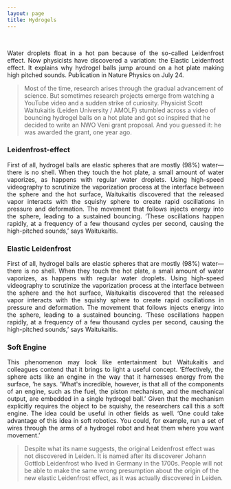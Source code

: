 ```yaml
---
layout: page
title: Hydrogels
---
```

<object width="720" height="400"
data="https://www.youtube.com/embed/8hp2B7dGt_A">
</object>
<br>

<div style="text-align: justify">
Water droplets float in a hot pan because of the so-called Leidenfrost effect. Now physicists have discovered a variation: the Elastic Leidenfrost effect. It explains why hydrogel balls jump around on a hot plate making high pitched sounds. Publication in Nature Physics on July 24.
</div>

> Most of the time, research arises through the gradual advancement of science. But sometimes research projects emerge from watching a YouTube video and a sudden strike of curiosity. Physicist Scott Waitukaitis (Leiden University / AMOLF) stumbled across a video of bouncing hydrogel balls on a hot plate and got so inspired that he decided to write an NWO Veni grant proposal. And you guessed it: he was awarded the grant, one year ago.


### Leidenfrost-effect 
<div style="text-align: justify">
First of all, hydrogel balls are elastic spheres that are mostly (98%) water—there is no shell. When they touch the hot plate, a small amount of water vaporizes, as happens with regular water droplets. Using high-speed videography to scrutinize the vaporization process at the interface between the sphere and the hot surface, Waitukaitis discovered that the released vapor interacts with the squishy sphere to create rapid oscillations in pressure and deformation. The movement that follows injects energy into the sphere, leading to a sustained bouncing. ‘These oscillations happen rapidly, at a frequency of a few thousand cycles per second, causing the high-pitched sounds,’ says Waitukaitis.     
</div>

### Elastic Leidenfrost

<div style="text-align: justify">
First of all, hydrogel balls are elastic spheres that are mostly (98%) water—there is no shell. When they touch the hot plate, a small amount of water vaporizes, as happens with regular water droplets. Using high-speed videography to scrutinize the vaporization process at the interface between the sphere and the hot surface, Waitukaitis discovered that the released vapor interacts with the squishy sphere to create rapid oscillations in pressure and deformation. The movement that follows injects energy into the sphere, leading to a sustained bouncing. ‘These oscillations happen rapidly, at a frequency of a few thousand cycles per second, causing the high-pitched sounds,’ says Waitukaitis.      
</div>

### Soft Engine

<div style="text-align: justify">
This phenomenon may look like entertainment but Waitukaitis and colleagues contend that it brings to light a useful concept. ‘Effectively, the sphere acts like an engine in the way that it harnesses energy from the surface, ’he says. ‘What's incredible, however, is that all of the components of an engine, such as the fuel, the piston mechanism, and the mechanical output, are embedded in a single hydrogel ball.’ Given that the mechanism explicitly requires the object to be squishy, the researchers call this a soft engine. The idea could be useful in other fields as well. ‘One could take advantage of this idea in soft robotics. You could, for example, run a set of wires through the arms of a hydrogel robot and heat them where you want movement.’      
</div>

> Despite what its name suggests, the original Leidenfrost effect was not discovered in Leiden. It is named after its discoverer Johann Gottlob Leidenfrost who lived in Germany in the 1700s. People will not be able to make the same wrong presumption about the origin of the new elastic Leidenfrost effect, as it was actually discovered in Leiden.




